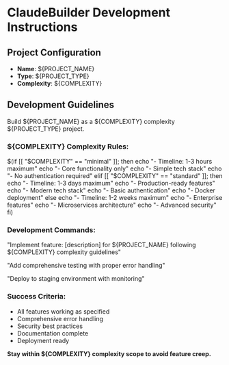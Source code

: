 # ClaudeBuilder Development Instructions

## Project Configuration
- **Name**: ${PROJECT_NAME}
- **Type**: ${PROJECT_TYPE} 
- **Complexity**: ${COMPLEXITY}

## Development Guidelines

Build ${PROJECT_NAME} as a ${COMPLEXITY} complexity ${PROJECT_TYPE} project.

### ${COMPLEXITY} Complexity Rules:
$(if [[ "$COMPLEXITY" == "minimal" ]]; then
    echo "- Timeline: 1-3 hours maximum"
    echo "- Core functionality only"
    echo "- Simple tech stack"
    echo "- No authentication required"
elif [[ "$COMPLEXITY" == "standard" ]]; then
    echo "- Timeline: 1-3 days maximum"
    echo "- Production-ready features"
    echo "- Modern tech stack"
    echo "- Basic authentication"
    echo "- Docker deployment"
else
    echo "- Timeline: 1-2 weeks maximum"
    echo "- Enterprise features"
    echo "- Microservices architecture"
    echo "- Advanced security"
fi)

### Development Commands:
"Implement feature: [description] for ${PROJECT_NAME} following ${COMPLEXITY} complexity guidelines"

"Add comprehensive testing with proper error handling"

"Deploy to staging environment with monitoring"

### Success Criteria:
- All features working as specified
- Comprehensive error handling
- Security best practices
- Documentation complete
- Deployment ready

**Stay within ${COMPLEXITY} complexity scope to avoid feature creep.**
